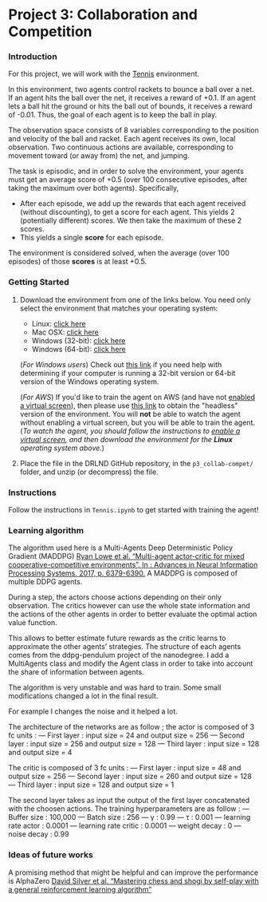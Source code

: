 # Project 3: Collaboration and Competition

### Introduction

For this project, we will work with the [Tennis](https://github.com/Unity-Technologies/ml-agents/blob/master/docs/Learning-Environment-Examples.md#tennis) environment.

In this environment, two agents control rackets to bounce a ball over a net. If an agent hits the ball over the net, it receives a reward of +0.1.  If an agent lets a ball hit the ground or hits the ball out of bounds, it receives a reward of -0.01.  Thus, the goal of each agent is to keep the ball in play.

The observation space consists of 8 variables corresponding to the position and velocity of the ball and racket. Each agent receives its own, local observation.  Two continuous actions are available, corresponding to movement toward (or away from) the net, and jumping. 

The task is episodic, and in order to solve the environment, your agents must get an average score of +0.5 (over 100 consecutive episodes, after taking the maximum over both agents). Specifically,

- After each episode, we add up the rewards that each agent received (without discounting), to get a score for each agent. This yields 2 (potentially different) scores. We then take the maximum of these 2 scores.
- This yields a single **score** for each episode.

The environment is considered solved, when the average (over 100 episodes) of those **scores** is at least +0.5.

### Getting Started

1. Download the environment from one of the links below.  You need only select the environment that matches your operating system:
    - Linux: [click here](https://s3-us-west-1.amazonaws.com/udacity-drlnd/P3/Tennis/Tennis_Linux.zip)
    - Mac OSX: [click here](https://s3-us-west-1.amazonaws.com/udacity-drlnd/P3/Tennis/Tennis.app.zip)
    - Windows (32-bit): [click here](https://s3-us-west-1.amazonaws.com/udacity-drlnd/P3/Tennis/Tennis_Windows_x86.zip)
    - Windows (64-bit): [click here](https://s3-us-west-1.amazonaws.com/udacity-drlnd/P3/Tennis/Tennis_Windows_x86_64.zip)
    
    (_For Windows users_) Check out [this link](https://support.microsoft.com/en-us/help/827218/how-to-determine-whether-a-computer-is-running-a-32-bit-version-or-64) if you need help with determining if your computer is running a 32-bit version or 64-bit version of the Windows operating system.

    (_For AWS_) If you'd like to train the agent on AWS (and have not [enabled a virtual screen](https://github.com/Unity-Technologies/ml-agents/blob/master/docs/Training-on-Amazon-Web-Service.md)), then please use [this link](https://s3-us-west-1.amazonaws.com/udacity-drlnd/P3/Tennis/Tennis_Linux_NoVis.zip) to obtain the "headless" version of the environment.  You will **not** be able to watch the agent without enabling a virtual screen, but you will be able to train the agent.  (_To watch the agent, you should follow the instructions to [enable a virtual screen](https://github.com/Unity-Technologies/ml-agents/blob/master/docs/Training-on-Amazon-Web-Service.md), and then download the environment for the **Linux** operating system above._)

2. Place the file in the DRLND GitHub repository, in the `p3_collab-compet/` folder, and unzip (or decompress) the file. 

### Instructions

Follow the instructions in `Tennis.ipynb` to get started with training the agent!  


### Learning algorithm

The algorithm used here is a Multi-Agents Deep Deterministic Policy Gradient (MADDPG) [Ryan Lowe et al. “Multi-agent actor-critic for mixed cooperative-competitive environments”. In : Advances in Neural Information Processing Systems. 2017, p. 6379-6390.](https://arxiv.org/abs/1706.02275) A MADDPG is composed of multiple DDPG agents.

During a step, the actors choose actions depending on their only observation. The critics however can use
the whole state information and the actions of the other agents in order to better evaluate the optimal action
value function.

This allows to better estimate future rewards as the critic learns to approximate the other agents’ strategies.
The structure of each agents comes from the ddpg-pendulum project of the nanodegree. I add a MultiAgents
class and modify the Agent class in order to take into account the share of information between agents.

The algorithm is very unstable and was hard to train. Some small modifications changed a lot in the final result.


For example I changes the noise and it helped a lot.

The architecture of the networks are as follow ; the actor is composed of 3 fc units :
— First layer : input size = 24 and output size = 256
— Second layer : input size = 256 and output size = 128
— Third layer : input size = 128 and output size = 4

The critic is composed of 3 fc units :
— First layer : input size = 48 and output size = 256
— Second layer : input size = 260 and output size = 128
— Third layer : input size = 128 and output size = 1

The second layer takes as input the output of the first layer concatenated with the choosen actions.
The training hyperparameters are as follow :
— Buffer size : 100,000
— Batch size : 256
— γ : 0.99
— τ : 0.001
— learning rate actor : 0.0001
— learning rate critic : 0.0001
— weight decay : 0
— noise decay : 0.99


### Ideas of future works

A promising method that might be helpful and can improve the performance is AlphaZero [David Silver et al. “Mastering chess and shogi by self-play with a general reinforcement learning algorithm”](https://arxiv.org/abs/1712.01815)